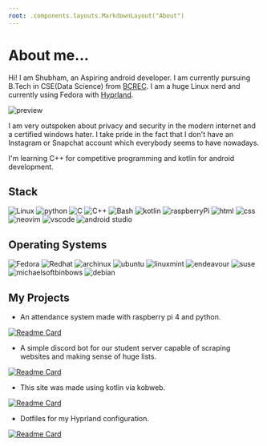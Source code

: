 ```yaml
---
root: .components.layouts.MarkdownLayout("About")
---
```


# About me...

Hi! I am Shubham, an Aspiring android developer. I am currently pursuing B.Tech in CSE(Data Science) from [BCREC](https://bcrec.ac.in).
I am a huge Linux nerd and currently using Fedora with [Hyprland](https://www.github.com/shub39/dotfiles).

<p></p>

<img src="https://github.com/shub39/dotfiles/assets/143277026/0ae99f53-d475-4759-b922-465107f505b9" style="max-width:100%; height:auto;" alt="preview"/>

<p></p>

I am very outspoken about privacy and security in the modern internet and a certified windows hater. I take pride in the fact that I don't have an Instagram or Snapchat account
which everybody seems to have nowadays.

I'm learning C++ for competitive programming and kotlin for android development.

## Stack

![Linux](https://img.shields.io/badge/Linux-d79921?style=for-the-badge&logo=Linux&logoColor=282828)
![python](https://img.shields.io/badge/python-d65d0e?style=for-the-badge&logo=python&logoColor=282828)
![C](https://img.shields.io/badge/C-458588?style=for-the-badge&logo=C&logoColor=282828)
![C++](https://img.shields.io/badge/C%2B%2B-b16286?style=for-the-badge&logo=C%2B%2B&logoColor=282828)
![Bash](https://img.shields.io/badge/Bash-98971a?style=for-the-badge&logo=zsh&logoColor=282828)
![kotlin](https://img.shields.io/badge/kotlin-689d6a?style=for-the-badge&logo=kotlin&logoColor=282828)
![raspberryPi](https://img.shields.io/badge/raspberryPi-458588?style=for-the-badge&logo=raspberrypi&logoColor=282828)
![html](https://img.shields.io/badge/html-b16286?style=for-the-badge&logo=html5&logoColor=282828)
![css](https://img.shields.io/badge/css-98971a?style=for-the-badge&logo=css3&logoColor=282828)
![neovim](https://img.shields.io/badge/neovim-d65d0e?style=for-the-badge&logo=neovim&logoColor=282828)
![vscode](https://img.shields.io/badge/vscode-689d6a?style=for-the-badge&logo=visual+studio+code&logoColor=282828)
![android studio](https://img.shields.io/badge/android_studio-689d6a?style=for-the-badge&logo=android+studio&logoColor=282828)

## Operating Systems

![Fedora](https://img.shields.io/badge/Fedora-d79921?style=for-the-badge&logo=fedora&logoColor=282828)
![Redhat](https://img.shields.io/badge/rhel-d65d0e?style=for-the-badge&logo=redhat&logoColor=282828)
![archinux](https://img.shields.io/badge/archlinux-458588?style=for-the-badge&logo=archlinux&logoColor=282828)
![ubuntu](https://img.shields.io/badge/ubuntu-b16286?style=for-the-badge&logo=ubuntu&logoColor=282828)
![linuxmint](https://img.shields.io/badge/mint-98971a?style=for-the-badge&logo=linuxmint&logoColor=282828)
![endeavour](https://img.shields.io/badge/Endeavouros-689d6a?style=for-the-badge&logo=EndeavourOS&logoColor=282828)
![suse](https://img.shields.io/badge/opensuse-458588?style=for-the-badge&logo=opensuse&logoColor=282828)
![michaelsoftbinbows](https://img.shields.io/badge/michaelsoftBinbows-b16286?style=for-the-badge&logo=windows&logoColor=282828)
![debian](https://img.shields.io/badge/debian-98971a?style=for-the-badge&logo=debian&logoColor=282828)

## My Projects

- An attendance system made with raspberry pi 4 and python.

[![Readme Card](https://github-readme-stats.vercel.app/api/pin/?username=shub39&theme=gruvbox&repo=fingerprint_attendance)](https://github.com/shub39/fingerprint_attendance)

- A simple discord bot for our student server capable of scraping websites and making sense of huge lists.

[![Readme Card](https://github-readme-stats.vercel.app/api/pin/?username=shub39&theme=gruvbox&repo=scrapify)](https://github.com/shub39/scrapify)

- This site was made using kotlin via kobweb.

[![Readme Card](https://github-readme-stats.vercel.app/api/pin/?username=shub39&theme=gruvbox&repo=portfolio)](https://github.com/shub39/portfolio)

- Dotfiles for my Hyprland configuration.

[![Readme Card](https://github-readme-stats.vercel.app/api/pin/?username=shub39&theme=gruvbox&repo=dotfiles)](https://github.com/shub39/dotfiles)